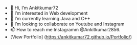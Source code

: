 - 👋 Hi, I’m Ankitkumar72
- 👀 I’m interested in Web development 
- 🌱 I’m currently learning Java and C++
- 💞️ I’m looking to collaborate on Youtube and Instagram 
- 📫 How to reach me Instagramm @Ankitkumar2856.
- [View Portfolio] (https://ankitkumar72.github.io/Portfolio/)

